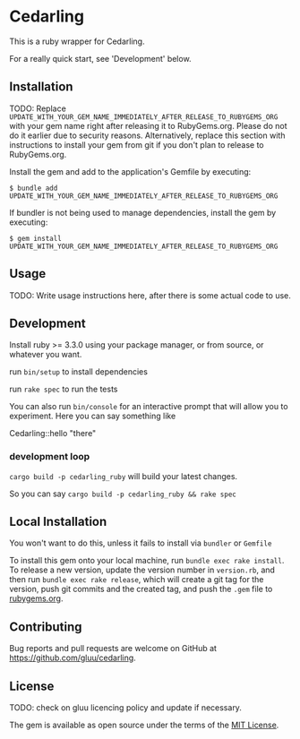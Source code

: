 # Cedarling

This is a ruby wrapper for Cedarling.

For a really quick start, see 'Development' below.

## Installation

TODO: Replace `UPDATE_WITH_YOUR_GEM_NAME_IMMEDIATELY_AFTER_RELEASE_TO_RUBYGEMS_ORG` with your gem name right after releasing it to RubyGems.org. Please do not do it earlier due to security reasons. Alternatively, replace this section with instructions to install your gem from git if you don't plan to release to RubyGems.org.

Install the gem and add to the application's Gemfile by executing:

    $ bundle add UPDATE_WITH_YOUR_GEM_NAME_IMMEDIATELY_AFTER_RELEASE_TO_RUBYGEMS_ORG

If bundler is not being used to manage dependencies, install the gem by executing:

    $ gem install UPDATE_WITH_YOUR_GEM_NAME_IMMEDIATELY_AFTER_RELEASE_TO_RUBYGEMS_ORG

## Usage

TODO: Write usage instructions here, after there is some actual code to use.

## Development

Install ruby >= 3.3.0 using your package manager, or from source, or whatever you want.

run `bin/setup` to install dependencies

run `rake spec` to run the tests

You can also run `bin/console` for an interactive prompt that will allow you to experiment. Here you can say something like

  Cedarling::hello "there"

### development loop

`cargo build -p cedarling_ruby` will build your latest changes.

So you can say `cargo build -p cedarling_ruby && rake spec`

## Local Installation

You won't want to do this, unless it fails to install via `bundler` or `Gemfile`

To install this gem onto your local machine, run `bundle exec rake install`. To release a new version, update the version number in `version.rb`, and then run `bundle exec rake release`, which will create a git tag for the version, push git commits and the created tag, and push the `.gem` file to [rubygems.org](https://rubygems.org).

## Contributing

Bug reports and pull requests are welcome on GitHub at https://github.com/gluu/cedarling.

## License

TODO: check on gluu licencing policy and update if necessary.

The gem is available as open source under the terms of the [MIT License](https://opensource.org/licenses/MIT).
